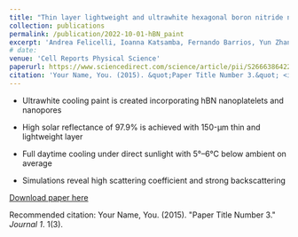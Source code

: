 ```yaml
---
title: "Thin layer lightweight and ultrawhite hexagonal boron nitride nanoporous paints for daytime radiative cooling"
collection: publications
permalink: /publication/2022-10-01-hBN_paint
excerpt: 'Andrea Felicelli, Ioanna Katsamba, Fernando Barrios, Yun Zhang, **Ziqi Guo**, Joseph Peoples, George Chiu, and Xiulin Ruan'
# date: 
venue: 'Cell Reports Physical Science'
paperurl: https://www.sciencedirect.com/science/article/pii/S2666386422003526
citation: 'Your Name, You. (2015). &quot;Paper Title Number 3.&quot; <i>Journal 1</i>. 1(3).'
---
```

* Ultrawhite cooling paint is created incorporating hBN nanoplatelets and nanopores

* High solar reflectance of 97.9% is achieved with 150-μm thin and lightweight layer

* Full daytime cooling under direct sunlight with 5°–6°C below ambient on average

* Simulations reveal high scattering coefficient and strong backscattering

[Download paper here]()

Recommended citation: Your Name, You. (2015). "Paper Title Number 3." <i>Journal 1</i>. 1(3).